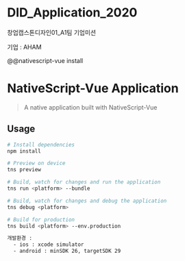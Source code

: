 # DID_Application_2020

창업캡스톤디자인01_A1팀 기업미션

기업 : AHAM

@@nativescript-vue install
# NativeScript-Vue Application

> A native application built with NativeScript-Vue

## Usage

``` bash
# Install dependencies
npm install

# Preview on device
tns preview

# Build, watch for changes and run the application
tns run <platform> --bundle

# Build, watch for changes and debug the application
tns debug <platform>

# Build for production
tns build <platform> --env.production

개발환경 :
  - ios : xcode simulator
  - android : minSDK 26, targetSDK 29 
